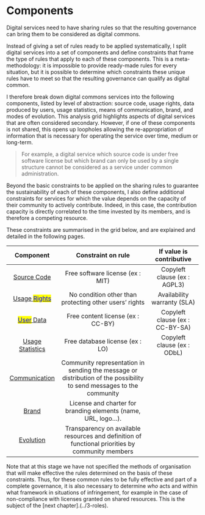 # Components

Digital services need to have sharing rules so that the resulting governance can bring them to be considered as digital commons.

Instead of giving a set of rules ready to be applied systematically, I split digital services into a set of components and define constraints that frame the type of rules that apply to each of these components. This is a meta-methodology: it is impossible to provide ready-made rules for every situation, but it is possible to determine which constraints these unique rules have to meet so that the resulting governance can qualify as digital common.

I therefore break down digital commons services into the following components, listed by level of abstraction: source code, usage rights, data produced by users, usage statistics, means of communication, brand, and modes of evolution. This analysis grid highlights aspects of digital services that are often considered secondary. However, if one of these components is not shared, this opens up loopholes allowing the re-appropriation of information that is necessary for operating the service over time, medium or long-term.

> For example, a digital service which source code is under free software license but which brand can only be used by a single structure cannot be considered as a service under common administration.

Beyond the basic constraints to be applied on the sharing rules to guarantee the sustainability of each of these components, I also define additional constraints for services for which the value depends on the capacity of their community to actively contribute. Indeed, in this case, the contribution capacity is directly correlated to the time invested by its members, and is therefore a competing resource.

These constraints are summarised in the grid below, and are explained and detailed in the following pages.

|                                          Component                                         |                                                  Constraint on rule                                                  |     If value is contributive    |
| :----------------------------------------------------------------------------------------: | :------------------------------------------------------------------------------------------------------------------: | :-----------------------------: |
|                               [Source Code](1-code\_source/)                               |                                           Free software license (ex : MIT)                                           |   Copyleft clause (ex : AGPL3)  |
| [Usage <mark style="color:blue;">Rights</mark>](2-usage/)<mark style="color:blue;"></mark> |                                No condition other than protecting other users’ rights                                |   Availability warranty (SLA)   |
|  <mark style="color:blue;"></mark>[<mark style="color:blue;">User</mark> Data](3-donnees/) |                                           Free content license (ex : CC-BY)                                          | Copyleft clause (ex : CC-BY-SA) |
|                             [Usage Statistics](4-statistiques/)                            |                                            Free database license (ex : LO)                                           |   Copyleft clause (ex : ODbL)   |
|                             [Communication](5\_communication/)                             | Community representation in sending the message or distribution of the possibility to send messages to the community |                                 |
|                                     [Brand](6-marque/)                                     |                             License and charter for branding elements (name, URL, logo…).                            |                                 |
|                                  [Evolution](7-strategie/)                                 |           Transparency on available resources and definition of functional priorities by community members           |                                 |

Note that at this stage we have not specified the methods of organisation that will make effective the rules determined on the basis of these constraints. Thus, for these common rules to be fully effective and part of a complete governance, it is also necessary to determine _who_ acts and within what framework in situations of infringement, for example in the case of non-compliance with licenses granted on shared resources. This is the subject of the \[next chapter].(../3-roles).
